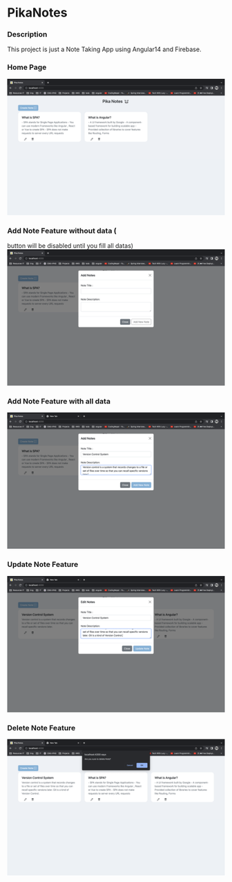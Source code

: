 # PikaNotes

### Description
This project is just a Note Taking App using Angular14 and Firebase.

### Home Page
![image](https://github.com/AyeChanHtunNaing/pika-notes/blob/master/src/assets/demo/home.png)

### Add Note Feature without data (
button will be disabled until you fill all datas)
![image](https://github.com/AyeChanHtunNaing/pika-notes/blob/master/src/assets/demo/addnote_nodata.png)

### Add Note Feature with all data
![image](https://github.com/AyeChanHtunNaing/pika-notes/blob/master/src/assets/demo/addnote_withdata.png)

### Update Note Feature
![image](https://github.com/AyeChanHtunNaing/pika-notes/blob/master/src/assets/demo/updatenote.png)

### Delete Note Feature
![image](https://github.com/AyeChanHtunNaing/pika-notes/blob/master/src/assets/demo/deletenote.png)
